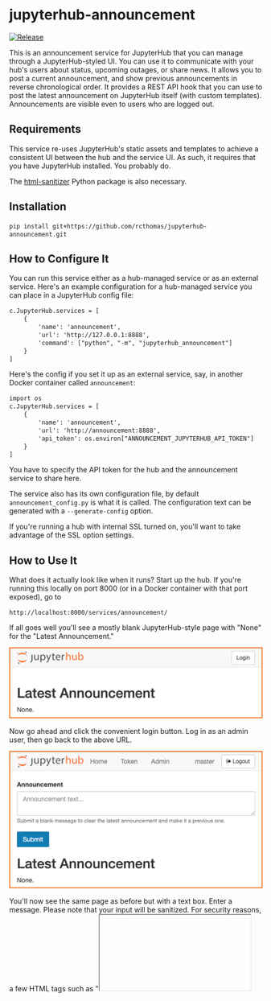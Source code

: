 # jupyterhub-announcement

[![Release](https://img.shields.io/github/v/release/rcthomas/jupyterhub-announcement.svg)](https://github.com/rcthomas/jupyterhub-announcement/releases/latest)

This is an announcement service for JupyterHub that you can manage through a JupyterHub-styled UI.
You can use it to communicate with your hub's users about status, upcoming outages, or share news.
It allows you to post a current announcement, and show previous announcements in reverse chronological order.
It provides a REST API hook that you can use to post the latest announcement on JupyterHub itself (with custom templates).
Announcements are visible even to users who are logged out.

## Requirements

This service re-uses JupyterHub's static assets and templates to achieve a consistent UI between the hub and the service UI.
As such, it requires that you have JupyterHub installed.
You probably do.

The [html-sanitizer](https://pypi.org/project/html-sanitizer/) Python package is also necessary.

## Installation

    pip install git+https://github.com/rcthomas/jupyterhub-announcement.git

## How to Configure It

You can run this service either as a hub-managed service or as an external service.
Here's an example configuration for a hub-managed service you can place in a JupyterHub config file:

    c.JupyterHub.services = [
        {
            'name': 'announcement',
            'url': 'http://127.0.0.1:8888',
            'command': ["python", "-m", "jupyterhub_announcement"]
        }
    ]

Here's the config if you set it up as an external service, say, in another Docker container called `announcement`:

    import os
    c.JupyterHub.services = [
        {
            'name': 'announcement',
            'url': 'http://announcement:8888',
            'api_token': os.environ["ANNOUNCEMENT_JUPYTERHUB_API_TOKEN"]
        }
    ]

You have to specify the API token for the hub and the announcement service to share here.

The service also has its own configuration file, by default `announcement_config.py` is what it is called.
The configuration text can be generated with a `--generate-config` option.

If you're running a hub with internal SSL turned on, you'll want to take advantage of the SSL option settings.

## How to Use It

What does it actually look like when it runs?
Start up the hub.
If you're running this locally on port 8000 (or in a Docker container with that port exposed), go to

    http://localhost:8000/services/announcement/

If all goes well you'll see a mostly blank JupyterHub-style page with "None" for the "Latest Announcement."

![Unauthenticated view](docs/resources/01-unauthenticated-view.png "Unauthenticated view")

Now go ahead and click the convenient login button.
Log in as an admin user, then go back to the above URL.

![Admin view uninitialized](docs/resources/02-admin-view-uninitialized.png "Admin view uninitialized")

You'll now see the same page as before but with a text box.
Enter a message. Please note that your input will be sanitized.
For security reasons, a few HTML tags such as "<iframe>" or "<script>" will be automatically removed.

![Admin view filling out](docs/resources/03-admin-view-filling-out.png "Admin view filling out")

That becomes the Latest Announcement.

![Admin view filled out](docs/resources/04-admin-view-filled-out.png "Admin view filled out")

If you enter an empty message, it clears that message and demotes it to a Previous Announcement.

![Admin view cleared](docs/resources/05-admin-view-cleared.png "Admin view cleared")

Go on.  Add a few more.  Then log out.
Now log in using a test user who is not an admin.
Point back at the announcement page and there you see all these wonderful communications your friendly admin sent to you.

![User view](docs/resources/06-user-view.png "User view")

Log out again and have a look.
You can see them even if you're logged out.

## REST Endpoint

Use the `/services/announcement/latest` endpoint to get the latest announcement in JSON form.
You can make a call out to the service to get the announcement from the hub, if you customize the page template.
Users may like that.
If the latest announcement has been cleared or there are no announcements yet, an empty announcement will be returned.

Here are more details on how you can use the REST endpoint in a custom template.
This example extends the JupyterHub `page.html` template to make a little AJAX call to the announcement service.
To make it work you must 

1. Create a directory somewhere the hub can reach, let's use `/opt/templates` for instance.
1. Add the template to `/opt/templates/page.html`
1. Finally, set `c.JupyterHub.template_paths = ["/opt/templates"]` in your JupyterHub configuration file.

Note the first line that says we are [extending a template.](https://jupyterhub.readthedocs.io/en/stable/reference/templates.html#extending-templates)

    {% extends "templates/page.html" %}
    {% block announcement %}
    <div class="container announcement"></div>
    {% endblock %}

    {% block script %}
    {{ super() }}
    <script>
    $.get("/services/announcement/latest", function(data) {
      var announcement = data["announcement"];
      if(announcement) {
        $(".announcement").html(`<div class="panel panel-warning">
          <div class="panel-heading">
            <h3 class="panel-title">Announcement</h3>
          </div>
          <div class="panel-body text-center announcement">
            ${announcement}
          </div>       
        </div>`);
      }
    });
    </script>
    {% endblock %}

**BE CAREFUL** It should be pretty clear at this point that you want to ensure your admins can be trusted!

## Fixed Message

There's a hook in the configuration that lets you add a custom message above all the annoucements.
A good use for this message would be to include a link to a more general system status or message of the day (MOTD) page.

## Announcement Lifetime

Announcements are retained in the queue for up to some configurable lifetime in days.
After that they are purged automatically.
By default announcements stay in the queue for a week.

## Persisted Announcements

By default the service does nothing to persist announcements.
You can change this behavior by specifying `persist_path` for the `AnnouncementQueue` object.
If this is set, then at start up the service will read this file and try to initialize the queue with its contents.
If it is set but the file doesn't exist, that's OK, the queue just starts off empty.
On update, the file is over-written to reflect the current state of the queue.
This way if the service is restarted, those old announcements aren't lost.
The persistence file is just JSON.
**BE CERTAIN** access to this file is protected! 
